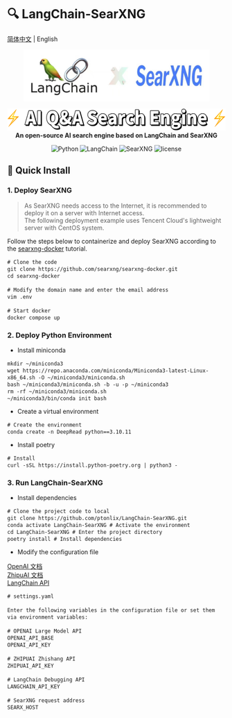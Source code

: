 # 🔍 LangChain-SearXNG

[简体中文](./README.md) | English

<p>
	<p align="center">
		<img height=120 src="./docs/pic/langchain_searxng_log.jpg">
	</p>
	<p align="center">
		<img height=50 src="./docs/pic/introduce.jpg"><br>
		<b face="雅黑">An open-source AI search engine based on LangChain and SearXNG</b>
	<p>
</p>
<p align="center">
<img alt=" Python" src="https://img.shields.io/badge/Python-3.10%2B-blue"/>
<img alt="LangChain" src="https://img.shields.io/badge/LangChain-0.1.16-yellowgreen"/>
<img alt="SearXNG" src="https://img.shields.io/badge/SearXNG-2024.4.10-yellow"/>
<img alt="license" src="https://img.shields.io/badge/license-Apache-lightgrey"/>
</p>

## 🚀 Quick Install

### 1. Deploy SearXNG

> As SearXNG needs access to the Internet, it is recommended to deploy it on a server with Internet access.  
> The following deployment example uses Tencent Cloud's lightweight server with CentOS system.

Follow the steps below to containerize and deploy SearXNG according to the [searxng-docker](https://github.com/searxng/searxng-docker) tutorial.

```shell
# Clone the code
git clone https://github.com/searxng/searxng-docker.git
cd searxng-docker

# Modify the domain name and enter the email address
vim .env

# Start docker
docker compose up
```

### 2. Deploy Python Environment

- Install miniconda

```shell
mkdir ~/miniconda3
wget https://repo.anaconda.com/miniconda/Miniconda3-latest-Linux-x86_64.sh -O ~/miniconda3/miniconda.sh
bash ~/miniconda3/miniconda.sh -b -u -p ~/miniconda3
rm -rf ~/miniconda3/miniconda.sh
~/miniconda3/bin/conda init bash
```

- Create a virtual environment

```shell
# Create the environment
conda create -n DeepRead python==3.10.11
```

- Install poetry

```shell
# Install
curl -sSL https://install.python-poetry.org | python3 -
```

### 3. Run LangChain-SearXNG

- Install dependencies

```shell
# Clone the project code to local
git clone https://github.com/ptonlix/LangChain-SearXNG.git
conda activate LangChain-SearXNG # Activate the environment
cd LangChain-SearXNG # Enter the project directory
poetry install # Install dependencies
```

- Modify the configuration file

[OpenAI 文档](https://platform.openai.com/docs/introduction)  
[ZhipuAI 文档](https://open.bigmodel.cn/dev/howuse/introduction)  
[LangChain API](https://smith.langchain.com)

```shell
# settings.yaml

Enter the following variables in the configuration file or set them via environment variables:

# OPENAI Large Model API
OPENAI_API_BASE
OPENAI_API_KEY

# ZHIPUAI Zhishang API
ZHIPUAI_API_KEY

# LangChain Debugging API
LANGCHAIN_API_KEY

# SearXNG request address
SEARX_HOST
```
